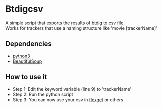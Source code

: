 # Btdigcsv 

A simple script that exports the results of [btdig ](https://btdig.com/) to csv file. \
Works for trackers that use a naming structure like 'movie [trackerName]'

## Dependencies

- [python3](https://www.python.org/downloads/)
- [BeautifulSoup](https://pypi.org/project/beautifulsoup4/)

## How to use it

- Step 1: Edit the keyword variable (line 9) to 'trackerName'
- Step 2: Run the python script
- Step 3: You can now use your csv in [flexget](https://flexget.com/) or others
